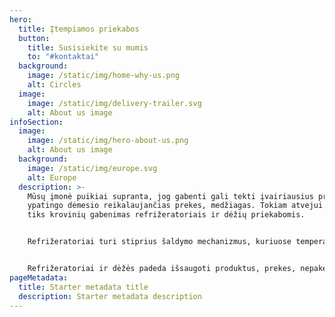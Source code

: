 ```yaml
---
hero:
  title: Įtempiamos priekabos
  button:
    title: Susisiekite su mumis
    to: "#kontaktai"
  background:
    image: /static/img/home-why-us.png
    alt: Circles
  image:
    image: /static/img/delivery-trailer.svg
    alt: About us image
infoSection:
  image:
    image: /static/img/hero-about-us.png
    alt: About us image
  background:
    image: /static/img/europe.svg
    alt: Europe
  description: >-
    Mūsų įmonė puikiai supranta, jog gabenti gali tekti įvairiausius produktus,
    ypatingo dėmesio reikalaujančias prekes, medžiagas. Tokiam atvejui puikiai
    tiks krovinių gabenimas refrižeratoriais ir dėžių priekabomis.


    Refrižeratoriai turi stiprius šaldymo mechanizmus, kuriuose temperatūra gali būti net -30 laipsnių. Tai puikus būdas, kuomet norima gabenti šaldytą produkciją, pvz. mėsą, žuvį, kitus šaldytus maisto produktus arba tokios temperatūros reikalaujančias chemines medžiagas.


    Refrižeratoriai ir dėžės padeda išsaugoti produktus, prekes, nepakeičiant jų savybių ar formos. Mes žinome, jog klientams svarbus krovinių gabenimas, tačiau tuo pačiu suprantame, jog be kokybės jis tampa bevertis. Mums rūpi kokybė, greitis ir tinkamai teikiamos paslaugos, todėl nesidrovėkite ir klauskite mūsų visko, kas Jums rūpi.
pageMetadata:
  title: Starter metadata title
  description: Starter metadata description
---
```

